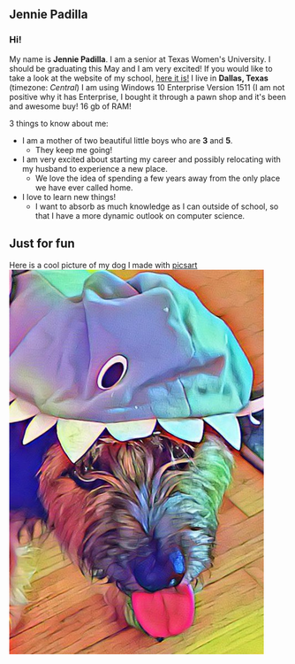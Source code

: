 ## Jennie Padilla
### **Hi!**  
My name is **Jennie Padilla**. I am a senior at Texas Women's University. I should be graduating this May and I am very excited!
If you would like to take a look at the website of my school, [here it is!](www.twu.edu) I live in **Dallas, Texas** (timezone: _Central_)
I am using Windows 10 Enterprise Version 1511 (I am not positive why it has Enterprise, I bought it through a pawn shop and it's been and awesome buy! 16 gb of RAM!  

3 things to know about me:
* I am a mother of two beautiful little boys who are **3** and **5**.
  * They keep me going!
* I am very excited about starting my career and possibly relocating with my husband to experience a new place.
  * We love the idea of spending a few years away from the only place we have ever called home.
* I love to learn new things!
  * I want to absorb as much knowledge as I can outside of school, so that I have a more dynamic outlook on computer science.
  
## Just for fun
Here is a cool picture of my dog I made with [picsart](https://picsart.com)  
![Baxter](images/jpadilla9.jpg)
